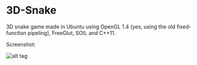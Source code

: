 # 3D-Snake
3D snake game made in Ubuntu using OpenGL 1.4 (yes, using the old fixed-function pipeling), FreeGlut, SOIL and C++11.

Screenshot:

![alt tag](https://cloud.githubusercontent.com/assets/13442473/10267250/b95aedf4-6ae9-11e5-9c17-1f6e69257669.png)
